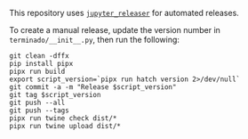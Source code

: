 This repository uses [`jupyter_releaser`](https://github.com/jupyter-server/jupyter_releaser) for automated releases.

To create a manual release, update the version number in `terminado/__init__.py`, then run the following:

```
git clean -dffx
pip install pipx
pipx run build
export script_version=`pipx run hatch version 2>/dev/null`
git commit -a -m "Release $script_version"
git tag $script_version
git push --all
git push --tags
pipx run twine check dist/*
pipx run twine upload dist/*
```
